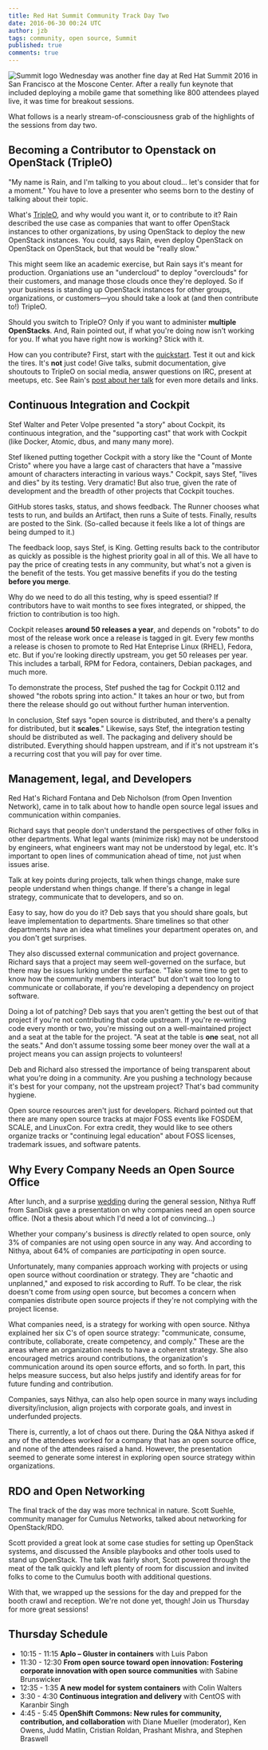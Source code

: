 ```yaml
---
title: Red Hat Summit Community Track Day Two
date: 2016-06-30 00:24 UTC
author: jzb
tags: community, open source, Summit
published: true
comments: true
---
```

![Summit logo](blog/bkp/Redhat-Summit.png) Wednesday was another fine day at Red Hat Summit 2016 in San Francisco at the Moscone Center. After a really fun keynote that included deploying a mobile game that something like 800 attendees played live, it was time for breakout sessions.

What follows is a nearly stream-of-consciousness grab of the highlights of the sessions from day two.

## Becoming a Contributor to Openstack on OpenStack (TripleO)

"My name is Rain, and I'm talking to you about cloud... let's consider that for a moment." You have to love a presenter who seems born to the destiny of talking about their topic.

What's [TripleO](https://wiki.openstack.org/wiki/TripleO), and why would you want it, or to contribute to it? Rain described the use case as companies that want to offer OpenStack instances to other organizations, by using OpenStack to deploy the new OpenStack instances. You could, says Rain, even deploy OpenStack on OpenStack on OpenStack, but that would be "really slow."

This might seem like an academic exercise, but Rain says it's meant for production. Organiations use an "undercloud" to deploy "overclouds" for their customers, and manage those clouds once they're deployed. So if your business is standing up OpenStack instances for other groups, organizations, or customers&mdash;you should take a look at (and then contribute to!) TripleO.

Should you switch to TripleO? Only if you want to administer **multiple OpenStacks**. And, Rain pointed out, if what you're doing now isn't working for you. If what you have right now is working? Stick with it.  

How can you contribute? First, start with the [quickstart](https://www.rdoproject.org/tripleo/). Test it out and kick the tires. It's **not** just code! Give talks, submit documentation, give shoutouts to TripleO on social media, answer questions on IRC, present at meetups, etc. See Rain's [post about her talk](http://groningenrain.nl/become-an-openstack-tripleo-atc-easy-as-abc/#more-1229) for even more details and links.

## Continuous Integration and Cockpit

Stef Walter and Peter Volpe presented "a story" about Cockpit, its continuous integration, and the "supporting cast" that work with Cockpit (like Docker, Atomic, dbus, and many many more).

Stef likened putting together Cockpit with a story like the "Count of Monte Cristo" where you have a large cast of characters that have a "massive amount of characters interacting in various ways." Cockpit, says Stef, "lives and dies" by its testing. Very dramatic! But also true, given the rate of development and the breadth of other projects that Cockpit touches.

GitHub stores tasks, status, and shows feedback. The Runner chooses what tests to run, and builds an Artifact, then runs a Suite of tests. Finally, results are posted to the Sink. (So-called because it feels like a lot of things are being dumped to it.)

The feedback loop, says Stef, is King. Getting results back to the contributor as quickly as possible is the highest priority goal in all of this. We all have to pay the price of creating tests in any community, but what's not a given is the benefit of the tests. You get massive benefits if you do the testing **before you merge**.

Why do we need to do all this testing, why is speed essential? If contributors have to wait months to see fixes integrated, or shipped, the friction to contribution is too high.

Cockpit releases **around 50 releases a year**, and depends on "robots" to do most of the release work once a release is tagged in git. Every few months a release is chosen to promote to Red Hat Enteprise Linux (RHEL), Fedora, etc. But if you're looking directly upstream, you get 50 releases per year. This includes a tarball, RPM for Fedora, containers, Debian packages, and much more.

To demonstrate the process, Stef pushed the tag for Cockpit 0.112 and showed "the robots spring into action." It takes an hour or two, but from there the release should go out without further human intervention.

In conclusion, Stef says "open source is distributed, and there's a penalty for distributed, but it **scales**." Likewise, says Stef, the integration testing should be distributed as well. The packaging and delivery should be distributed. Everything should happen upstream, and if it's not upstream it's a recurring cost that you will pay for over time.

## Management, legal, and Developers

Red Hat's Richard Fontana and Deb Nicholson (from Open Invention Network), came in to talk about how to handle open source legal issues and communication within companies.

Richard says that people don't understand the perspectives of other folks in other departments. What legal wants (minimize risk) may not be understood by engineers, what engineers want may not be understood by legal, etc. It's important to open lines of communication ahead of time, not just when issues arise.

Talk at key points during projects, talk when things change, make sure people understand when things change. If there's a change in legal strategy, communicate that to developers, and so on.

Easy to say, how do you do it? Deb says that you should share goals, but leave implementation to departments. Share timelines so that other departments have an idea what timelines your department operates on, and you don't get surprises.

They also discussed external communication and project governance. Richard says that a project may seem well-governed on the surface, but there may be issues lurking under the surface. "Take some time to get to know how the community members interact" but don't wait too long to communicate or collaborate, if you're developing a dependency on project software.

Doing a lot of patching? Deb says that you aren't getting the best out of that project if you're not contributing that code upstream. If you're re-writing code every month or two, you're missing out on a well-maintained project and a seat at the table for the project. "A seat at the table is **one** seat, not all the seats." And don't assume tossing some beer money over the wall at a project means you can assign projects to volunteers!

Deb and Richard also stressed the importance of being transparent about what you're doing in a community. Are you pushing a technology because it's best for your company, not the upstream project? That's bad community hygiene.

Open source resources aren't just for developers. Richard pointed out that there are many open source tracks at major FOSS events like FOSDEM, SCALE, and LinuxCon. For extra credit, they would like to see others organize tracks or "continuing legal education" about FOSS licenses, trademark issues, and software patents.

## Why Every Company Needs an Open Source Office

After lunch, and a surprise [wedding](https://twitter.com/kirbomatik/status/748277899594084352) during the general session, Nithya Ruff from SanDisk gave a presentation on why companies need an open source office. (Not a thesis about which I'd need a lot of convincing...)

Whether your company's business is *directly* related to open source, only 3% of companies are not using open source in any way. And according to Nithya, about 64% of companies are *participating* in open source.

Unfortunately, many companies approach working with projects or using open source without coordination or strategy. They are "chaotic and unplanned," and exposed to risk according to Ruff. To be clear, the risk doesn't come from *using* open source, but becomes a concern when companies distribute open source projects if they're not complying with the project license.  

What companies need, is a strategy for working with open source. Nithya explained her six C's of open source strategy: "communicate, consume, contribute, collaborate, create competency, and comply." These are the areas where an organization needs to have a coherent strategy. She also encouraged metrics around contributions, the organization's communication around its open source efforts, and so forth. In part, this helps measure success, but also helps justify and identify areas for for future funding and contribution.

Companies, says Nithya, can also help open source in many ways including diversity/inclusion, align projects with corporate goals, and invest in underfunded projects.

There is, currently, a lot of chaos out there. During the Q&A Nithya asked if any of the attendees worked for a company that has an open source office, and none of the attendees raised a hand. However, the presentation seemed to generate some interest in exploring open source strategy within organizations.

## RDO and Open Networking

The final track of the day was more technical in nature. Scott Suehle, community manager for Cumulus Networks, talked about networking for OpenStack/RDO.

Scott provided a great look at some case studies for setting up OpenStack systems, and discussed the Ansible playbooks and other tools used to stand up OpenStack. The talk was fairly short, Scott powered through the meat of the talk quickly and left plenty of room for discussion and invited folks to come to the Cumulus booth with additional questions.

With that, we wrapped up the sessions for the day and prepped for the booth crawl and reception. We're not done yet, though! Join us Thursday for more great sessions!

## Thursday Schedule

 * 10:15 - 11:15 **Aplo – Gluster in containers** with Luis Pabon
 * 11:30 - 12:30 **From open source toward open innovation: Fostering corporate innovation with open source communities** with Sabine Brunswicker
 * 12:35 - 1:35 **A new model for system containers** with Colin Walters
 * 3:30 - 4:30 **Continuous integration and delivery** with CentOS with Karanbir Singh
 * 4:45 - 5:45 **OpenShift Commons: New rules for community, contribution, and collaboration** with Diane Mueller (moderator), Ken Owens, Judd Matlin, Cristian Roldan, Prashant Mishra, and Stephen Braswell
